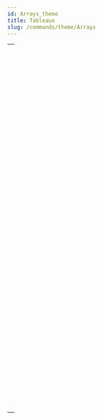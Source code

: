 ```yaml
---
id: Arrays_theme
title: Tableaux
slug: /commands/theme/Arrays
---
```


|                                                                                                                               |
| ----------------------------------------------------------------------------------------------------------------------------- |
| [<!-- INCLUDE #_command_.APPEND TO ARRAY.Syntax -->](../../commands-legacy/append-to-array.md)<br/>                           |
| [<!-- INCLUDE #_command_.ARRAY BLOB.Syntax -->](../../commands-legacy/array-blob.md)<br/>                                     |
| [<!-- INCLUDE #_command_.ARRAY BOOLEAN.Syntax -->](../../commands-legacy/array-boolean.md)<br/>                               |
| [<!-- INCLUDE #_command_.ARRAY DATE.Syntax -->](../../commands-legacy/array-date.md)<br/>                                     |
| [<!-- INCLUDE #_command_.ARRAY INTEGER.Syntax -->](../../commands-legacy/array-integer.md)<br/>                               |
| [<!-- INCLUDE #_command_.ARRAY LONGINT.Syntax -->](../../commands-legacy/array-longint.md)<br/>                               |
| [<!-- INCLUDE #_command_.ARRAY OBJECT.Syntax -->](../../commands-legacy/array-object.md)<br/>                                 |
| [<!-- INCLUDE #_command_.ARRAY PICTURE.Syntax -->](../../commands-legacy/array-picture.md)<br/>                               |
| [<!-- INCLUDE #_command_.ARRAY POINTER.Syntax -->](../../commands-legacy/array-pointer.md)<br/>                               |
| [<!-- INCLUDE #_command_.ARRAY REAL.Syntax -->](../../commands-legacy/array-real.md)<br/>                                     |
| [<!-- INCLUDE #_command_.ARRAY TEXT.Syntax -->](../../commands-legacy/array-text.md)<br/>                                     |
| [<!-- INCLUDE #_command_.ARRAY TIME.Syntax -->](../../commands-legacy/array-time.md)<br/>                                     |
| [<!-- INCLUDE #_command_.ARRAY TO LIST.Syntax -->](../../commands-legacy/array-to-list.md)<br/>                               |
| [<!-- INCLUDE #_command_.ARRAY TO SELECTION.Syntax -->](../../commands-legacy/array-to-selection.md)<br/>                     |
| [<!-- INCLUDE #_command_.BOOLEAN ARRAY FROM SET.Syntax -->](../../commands-legacy/boolean-array-from-set.md)<br/>             |
| [<!-- INCLUDE #_command_.COPY ARRAY.Syntax -->](../../commands-legacy/copy-array.md)<br/>                                     |
| [<!-- INCLUDE #_command_.Count in array.Syntax -->](../../commands-legacy/count-in-array.md)<br/>                             |
| [<!-- INCLUDE #_command_.DELETE FROM ARRAY.Syntax -->](../../commands-legacy/delete-from-array.md)<br/>                       |
| [<!-- INCLUDE #_command_.DISTINCT ATTRIBUTE PATHS.Syntax -->](../../commands-legacy/distinct-attribute-paths.md)<br/>         |
| [<!-- INCLUDE #_command_.DISTINCT ATTRIBUTE VALUES.Syntax -->](../../commands-legacy/distinct-attribute-values.md)<br/>       |
| [<!-- INCLUDE #_command_.DISTINCT VALUES.Syntax -->](../../commands-legacy/distinct-values.md)<br/>                           |
| [<!-- INCLUDE #_command_.Find in array.Syntax -->](../../commands-legacy/find-in-array.md)<br/>                               |
| [<!-- INCLUDE #_command_.Find in sorted array.Syntax -->](../../commands-legacy/find-in-sorted-array.md)<br/>                 |
| [<!-- INCLUDE #_command_.INSERT IN ARRAY.Syntax -->](../../commands-legacy/insert-in-array.md)<br/>                           |
| [<!-- INCLUDE #_command_.LIST TO ARRAY.Syntax -->](../../commands-legacy/list-to-array.md)<br/>                               |
| [<!-- INCLUDE #_command_.LONGINT ARRAY FROM SELECTION.Syntax -->](../../commands-legacy/longint-array-from-selection.md)<br/> |
| [<!-- INCLUDE #_command_.MULTI SORT ARRAY.Syntax -->](../../commands-legacy/multi-sort-array.md)<br/>                         |
| [<!-- INCLUDE #_command_.SELECTION RANGE TO ARRAY.Syntax -->](../../commands-legacy/selection-range-to-array.md)<br/>         |
| [<!-- INCLUDE #_command_.SELECTION TO ARRAY.Syntax -->](../../commands-legacy/selection-to-array.md)<br/>                     |
| [<!-- INCLUDE #_command_.Size of array.Syntax -->](../../commands-legacy/size-of-array.md)<br/>                               |
| [<!-- INCLUDE #_command_.SORT ARRAY.Syntax -->](../../commands-legacy/sort-array.md)<br/>                                     |
| [<!-- INCLUDE #_command_.TEXT TO ARRAY.Syntax -->](../../commands-legacy/text-to-array.md)<br/>                               |
